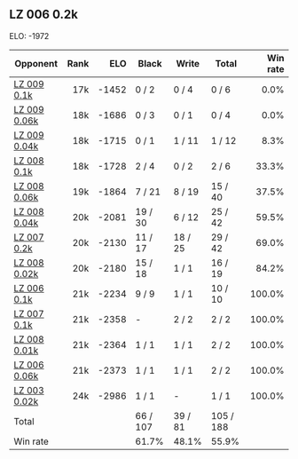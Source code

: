 ## LZ 006 0.2k ##

ELO: -1972

Opponent | Rank | ELO | Black | Write | Total | Win rate
---------|-----:|----:|-------|-------|-------|-------:
[LZ 009 0.1k](LZ%20009%200.1k.md) | 17k | -1452 | 0 / 2 | 0 / 4 | 0 / 6 | 0.0%
[LZ 009 0.06k](LZ%20009%200.06k.md) | 18k | -1686 | 0 / 3 | 0 / 1 | 0 / 4 | 0.0%
[LZ 009 0.04k](LZ%20009%200.04k.md) | 18k | -1715 | 0 / 1 | 1 / 11 | 1 / 12 | 8.3%
[LZ 008 0.1k](LZ%20008%200.1k.md) | 18k | -1728 | 2 / 4 | 0 / 2 | 2 / 6 | 33.3%
[LZ 008 0.06k](LZ%20008%200.06k.md) | 19k | -1864 | 7 / 21 | 8 / 19 | 15 / 40 | 37.5%
[LZ 008 0.04k](LZ%20008%200.04k.md) | 20k | -2081 | 19 / 30 | 6 / 12 | 25 / 42 | 59.5%
[LZ 007 0.2k](LZ%20007%200.2k.md) | 20k | -2130 | 11 / 17 | 18 / 25 | 29 / 42 | 69.0%
[LZ 008 0.02k](LZ%20008%200.02k.md) | 20k | -2180 | 15 / 18 | 1 / 1 | 16 / 19 | 84.2%
[LZ 006 0.1k](LZ%20006%200.1k.md) | 21k | -2234 | 9 / 9 | 1 / 1 | 10 / 10 | 100.0%
[LZ 007 0.1k](LZ%20007%200.1k.md) | 21k | -2358 | - | 2 / 2 | 2 / 2 | 100.0%
[LZ 008 0.01k](LZ%20008%200.01k.md) | 21k | -2364 | 1 / 1 | 1 / 1 | 2 / 2 | 100.0%
[LZ 006 0.06k](LZ%20006%200.06k.md) | 21k | -2373 | 1 / 1 | 1 / 1 | 2 / 2 | 100.0%
[LZ 003 0.02k](LZ%20003%200.02k.md) | 24k | -2986 | 1 / 1 | - | 1 / 1 | 100.0%
Total | | | 66 / 107 | 39 / 81 | 105 / 188 | 
Win rate| | | 61.7% | 48.1% | 55.9% | 
